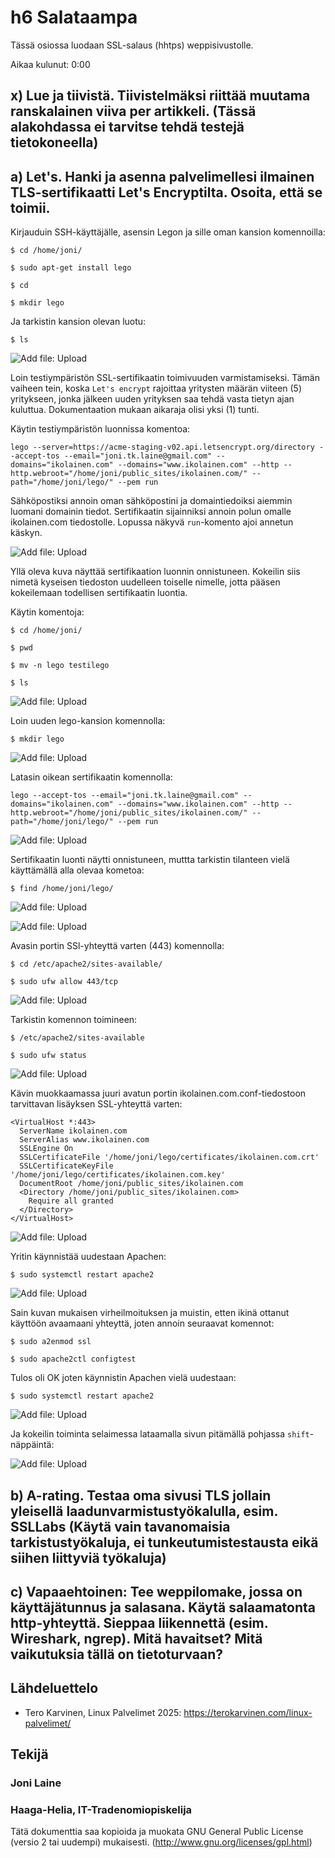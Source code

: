 # h6 Salataampa

Tässä osiossa luodaan SSL-salaus (hhtps) weppisivustolle.

Aikaa kulunut: 0:00

## x) Lue ja tiivistä. Tiivistelmäksi riittää muutama ranskalainen viiva per artikkeli. (Tässä alakohdassa ei tarvitse tehdä testejä tietokoneella)

## a) Let's. Hanki ja asenna palvelimellesi ilmainen TLS-sertifikaatti Let's Encryptilta. Osoita, että se toimii.

Kirjauduin SSH-käyttäjälle, asensin Legon ja sille oman kansion komennoilla:

`$ cd /home/joni/`

`$ sudo apt-get install lego`

`$ cd`

`$ mkdir lego`

Ja tarkistin kansion olevan luotu:

`$ ls`

![Add file: Upload](h6_Kuva100.png)

Loin testiympäristön SSL-sertifikaatin toimivuuden varmistamiseksi. Tämän vaiheen tein, koska `Let's encrypt` rajoittaa yritysten määrän viiteen (5) yritykseen, jonka jälkeen uuden yrityksen saa tehdä vasta tietyn ajan kuluttua. Dokumentaation mukaan aikaraja olisi yksi (1) tunti.

Käytin testiympäristön luonnissa komentoa:

```
lego --server=https://acme-staging-v02.api.letsencrypt.org/directory --accept-tos --email="joni.tk.laine@gmail.com" --domains="ikolainen.com" --domains="www.ikolainen.com" --http --http.webroot="/home/joni/public_sites/ikolainen.com/" --path="/home/joni/lego/" --pem run

```

Sähköpostiksi annoin oman sähköpostini ja domaintiedoiksi aiemmin luomani domainin tiedot. Sertifikaatin sijainniksi annoin polun omalle ikolainen.com tiedostolle. Lopussa näkyvä `run`-komento ajoi annetun käskyn.

![Add file: Upload](h6_Kuva101.png)

Yllä oleva kuva näyttää sertifikaation luonnin onnistuneen. Kokeilin siis nimetä kyseisen tiedoston uudelleen toiselle nimelle, jotta pääsen kokeilemaan todellisen sertifikaatin luontia.

Käytin komentoja:

`$ cd /home/joni/`

`$ pwd`

`$ mv -n lego testilego`

`$ ls`

![Add file: Upload](h6_Kuva102.png)

Loin uuden lego-kansion komennolla:

`$ mkdir lego`

![Add file: Upload](h6_Kuva104.png)

Latasin oikean sertifikaatin komennolla:

```
lego --accept-tos --email="joni.tk.laine@gmail.com" --domains="ikolainen.com" --domains="www.ikolainen.com" --http --http.webroot="/home/joni/public_sites/ikolainen.com/" --path="/home/joni/lego/" --pem run

```

![Add file: Upload](h6_Kuva105.png)

Sertifikaatin luonti näytti onnistuneen, muttta tarkistin tilanteen vielä käyttämällä alla olevaa kometoa:

`$ find /home/joni/lego/`

![Add file: Upload](h6_Kuva103.png)


![Add file: Upload](h6_Kuva106.png)

Avasin portin SSl-yhteyttä varten (443) komennolla:

`$ cd /etc/apache2/sites-available/`

`$ sudo ufw allow 443/tcp`

![Add file: Upload](h6_Kuva107.png)

Tarkistin komennon toimineen:

`$ /etc/apache2/sites-available`

`$ sudo ufw status`

![Add file: Upload](h6_Kuva109.png)

Kävin muokkaamassa juuri avatun portin ikolainen.com.conf-tiedostoon tarvittavan lisäyksen SSL-yhteyttä varten:

```
<VirtualHost *:443>
  ServerName ikolainen.com
  ServerAlias www.ikolainen.com
  SSLEngine On
  SSLCertificateFile '/home/joni/lego/certificates/ikolainen.com.crt'
  SSLCertificateKeyFile '/home/joni/lego/certificates/ikolainen.com.key'
  DocumentRoot /home/joni/public_sites/ikolainen.com
  <Directory /home/joni/public_sites/ikolainen.com>
    Require all granted
  </Directory>
</VirtualHost>
```

![Add file: Upload](h6_Kuva108.png)

Yritin käynnistää uudestaan Apachen:

`$ sudo systemctl restart apache2`

![Add file: Upload](h6_Kuva110.png)

Sain kuvan mukaisen virheilmoituksen ja muistin, etten ikinä ottanut käyttöön avaamaani yhteyttä, joten annoin seuraavat komennot:

`$ sudo a2enmod ssl`

`$ sudo apache2ctl configtest`

Tulos oli OK joten käynnistin Apachen vielä uudestaan:

`$ sudo systemctl restart apache2`

![Add file: Upload](h6_Kuva111.png)

Ja kokeilin toiminta selaimessa lataamalla sivun pitämällä pohjassa `shift`-näppäintä:


![Add file: Upload](h6_Kuva112.png)

## b) A-rating. Testaa oma sivusi TLS jollain yleisellä laadunvarmistustyökalulla, esim. SSLLabs (Käytä vain tavanomaisia tarkistustyökaluja, ei tunkeutumistestausta eikä siihen liittyviä työkaluja)

## c) Vapaaehtoinen: Tee weppilomake, jossa on käyttäjätunnus ja salasana. Käytä salaamatonta http-yhteyttä. Sieppaa liikennettä (esim. Wireshark, ngrep). Mitä havaitset? Mitä vaikutuksia tällä on tietoturvaan?



## Lähdeluettelo

- Tero Karvinen, Linux Palvelimet 2025: https://terokarvinen.com/linux-palvelimet/





## Tekijä

### Joni Laine

### Haaga-Helia, IT-Tradenomiopiskelija

Tätä dokumenttia saa kopioida ja muokata GNU General Public License (versio 2 tai uudempi) mukaisesti. (http://www.gnu.org/licenses/gpl.html)

